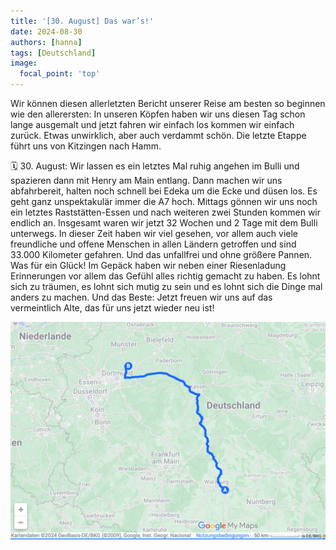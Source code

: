 ```yaml
---
title: '[30. August] Das war’s!'
date: 2024-08-30
authors: [hanna]
tags: [Deutschland]
image:
  focal_point: 'top'
---
```

Wir können diesen allerletzten Bericht unserer Reise am besten so beginnen wie den allerersten: In unseren Köpfen haben wir uns diesen Tag schon lange ausgemalt und jetzt fahren wir einfach los kommen wir einfach zurück. Etwas unwirklich, aber auch verdammt schön. Die letzte Etappe führt uns von Kitzingen nach Hamm.

<!--more-->

🗓️ 30. August: Wir lassen es ein letztes Mal ruhig angehen im Bulli und spazieren dann mit Henry am Main entlang. Dann machen wir uns abfahrbereit, halten noch schnell bei Edeka um die Ecke und düsen los. Es geht ganz unspektakulär immer die A7 hoch. Mittags gönnen wir uns noch ein letztes Raststätten-Essen und nach weiteren zwei Stunden kommen wir endlich an. Insgesamt waren wir jetzt 32 Wochen und 2 Tage mit dem Bulli unterwegs. In dieser Zeit haben wir viel gesehen, vor allem auch viele freundliche und offene Menschen in allen Ländern getroffen und sind 33.000 Kilometer gefahren. Und das unfallfrei und ohne größere Pannen. Was für ein Glück! Im Gepäck haben wir neben einer Riesenladung Erinnerungen vor allem das Gefühl alles richtig gemacht zu haben. Es lohnt sich zu träumen, es lohnt sich mutig zu sein und es lohnt sich die Dinge mal anders zu machen. Und das Beste: Jetzt freuen wir uns auf das vermeintlich Alte, das für uns jetzt wieder neu ist!

<img src="Route_30.08.24.jpg" alt="Route" caption=" ">